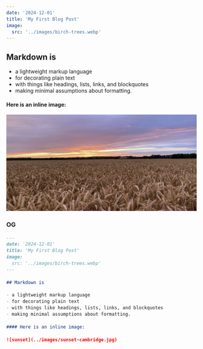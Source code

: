 ```yaml
---
date: '2024-12-01'
title: 'My First Blog Post'
image:
  src: '../images/birch-trees.webp'
---
```


## Markdown is

- a lightweight markup language
- for decorating plain text
- with things like headings, lists, links, and blockquotes
- making minimal assumptions about formatting.

#### Here is an inline image:

![sunset](../images/sunset-cambridge.jpg)

### OG

```markdown
---
date: '2024-12-01'
title: 'My First Blog Post'
image:
  src: '../images/birch-trees.webp'
---

## Markdown is

- a lightweight markup language
- for decorating plain text
- with things like headings, lists, links, and blockquotes
- making minimal assumptions about formatting.

#### Here is an inline image:

![sunset](../images/sunset-cambridge.jpg)
```
